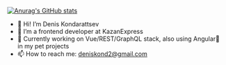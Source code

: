 [![Anurag's GitHub stats](https://github-readme-stats.vercel.app/api?username=anuraghazra)](https://github.com/anuraghazra/github-readme-stats)
- 👋 Hi! I’m Denis Kondarattsev
- 👀 I’m a frontend developer at KazanExpress
- 🌱 Currently working on Vue/REST/GraphQL stack, also using Angular💪 in my pet projects
- 📫 How to reach me: deniskond2@gmail.com
